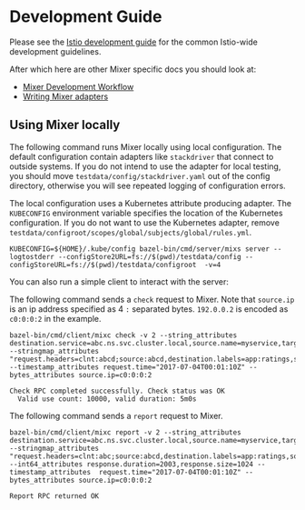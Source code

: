 # Development Guide

Please see the [Istio development guide](https://github.com/istio/istio/blob/master/devel/README.md) 
for the common Istio-wide development guidelines.

After which here are other Mixer specific docs you should look at:

- [Mixer Development Workflow](./workflow.md)
- [Writing Mixer adapters](./adapters.md)

## Using Mixer locally
The following command runs Mixer locally using local configuration.
The default configuration contain adapters like `stackdriver` that connect to outside systems. If you do not intend to use the  adapter for local testing, you should move `testdata/config/stackdriver.yaml` out of the config directory, otherwise you will see repeated logging of configuration errors.

The local configuration uses a Kubernetes attribute producing adapter. 
The `KUBECONFIG` environment variable specifies the location of the Kubernetes configuration.
If you do not want to use the Kubernetes adapter, remove `testdata/configroot/scopes/global/subjects/global/rules.yml`.

```shell
KUBECONFIG=${HOME}/.kube/config bazel-bin/cmd/server/mixs server --logtostderr --configStore2URL=fs://$(pwd)/testdata/config --configStoreURL=fs://$(pwd)/testdata/configroot  -v=4
```

You can also run a simple client to interact with the server:

The following command sends a `check` request to Mixer.
Note that `source.ip` is an ip address specified as 4 `:` separated bytes. 
`192.0.0.2` is encoded as `c0:0:0:2` in the example.

```shell
bazel-bin/cmd/client/mixc check -v 2 --string_attributes destination.service=abc.ns.svc.cluster.local,source.name=myservice,target.port=8080 --stringmap_attributes "request.headers=clnt:abcd;source:abcd,destination.labels=app:ratings,source.labels=version:v2"   --timestamp_attributes request.time="2017-07-04T00:01:10Z" --bytes_attributes source.ip=c0:0:0:2

Check RPC completed successfully. Check status was OK
  Valid use count: 10000, valid duration: 5m0s
```

The following command sends a `report` request to Mixer.
```shell
bazel-bin/cmd/client/mixc report -v 2 --string_attributes destination.service=abc.ns.svc.cluster.local,source.name=myservice,target.port=8080 --stringmap_attributes "request.headers=clnt:abc;source:abcd,destination.labels=app:ratings,source.labels=version:v2"  --int64_attributes response.duration=2003,response.size=1024 --timestamp_attributes  request.time="2017-07-04T00:01:10Z" --bytes_attributes source.ip=c0:0:0:2

Report RPC returned OK
```
